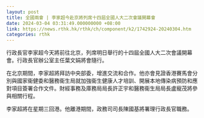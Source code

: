 ```yaml
---
layout: post
title: 全國兩會 | 李家超今赴京將列席十四屆全國人大二次會議開幕會
date: 2024-03-04 03:31:49.000000000 +08:00
link: https://news.rthk.hk/rthk/ch/component/k2/1742924-20240304.htm
categories: rthk
---
```


行政長官李家超今天將前往北京，列席明日舉行的十四屆全國人大二次會議開幕會。行政長官辦公室主任葉文娟將會隨行。

在北京期間，李家超將拜訪中央部委，增進交流和合作。他亦會見證香港賽馬會分別與國家衞健委和醫務衞生局就加強衞生健康人才培訓、開展本地傳染病預防和應對項目簽署合作文件。財經事務及庫務局局長許正宇和醫務衞生局局長盧寵茂將參與相關行程。
 
李家超將在星期三回港。他離港期間，政務司司長陳國基將署理行政長官職務。
